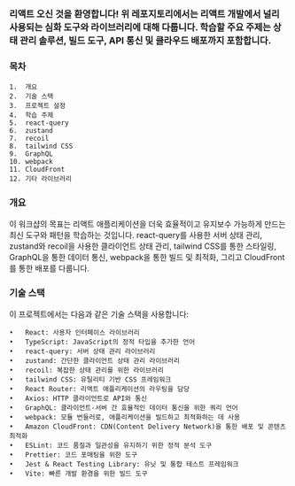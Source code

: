 ### 리액트 오신 것을 환영합니다! 위 레포지토리에서는 리액트 개발에서 널리 사용되는 심화 도구와 라이브러리에 대해 다룹니다. 학습할 주요 주제는 상태 관리 솔루션, 빌드 도구, API 통신 및 클라우드 배포까지 포함합니다.

### 목차

	1.	개요
	2.	기술 스택
	3.	프로젝트 설정
	4.	학습 주제
	5.	react-query
	6.	zustand
	7.	recoil
	8.	tailwind CSS
	9.	GraphQL
	10.	webpack
	11.	CloudFront
	12.	기타 라이브러리

### 개요

이 워크샵의 목표는 리액트 애플리케이션을 더욱 효율적이고 유지보수 가능하게 만드는 최신 도구와 패턴을 학습하는 것입니다. react-query를 사용한 서버 상태 관리, zustand와 recoil을 사용한 클라이언트 상태 관리, tailwind CSS를 통한 스타일링, GraphQL을 통한 데이터 통신, webpack을 통한 빌드 및 최적화, 그리고 CloudFront를 통한 배포를 다룹니다.

### 기술 스택

이 프로젝트에서는 다음과 같은 기술 스택을 사용합니다:

	•	React: 사용자 인터페이스 라이브러리
	•	TypeScript: JavaScript의 정적 타입을 추가한 언어
	•	react-query: 서버 상태 관리 라이브러리
	•	zustand: 간단한 클라이언트 상태 관리 라이브러리
	•	recoil: 복잡한 상태 관리를 위한 라이브러리
	•	tailwind CSS: 유틸리티 기반 CSS 프레임워크
	•	React Router: 리액트 애플리케이션의 라우팅을 담당
	•	Axios: HTTP 클라이언트로 API와 통신
	•	GraphQL: 클라이언트-서버 간 효율적인 데이터 통신을 위한 쿼리 언어
	•	webpack: 모듈 번들러로, 애플리케이션을 빌드하고 최적화하는 데 사용
	•	Amazon CloudFront: CDN(Content Delivery Network)을 통한 배포 및 콘텐츠 최적화
	•	ESLint: 코드 품질과 일관성을 유지하기 위한 정적 분석 도구
	•	Prettier: 코드 포매팅을 위한 도구
	•	Jest & React Testing Library: 유닛 및 통합 테스트 프레임워크
	•	Vite: 빠른 개발 환경을 위한 빌드 도구
